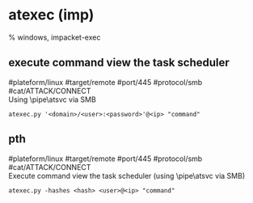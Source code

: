 # atexec (imp)

%  windows, impacket-exec

## execute command view the task scheduler 
#plateform/linux #target/remote #port/445 #protocol/smb #cat/ATTACK/CONNECT  
Using \pipe\atsvc via SMB

```
atexec.py '<domain>/<user>:<password>'@<ip> "command"
```

## pth
#plateform/linux #target/remote #port/445 #protocol/smb #cat/ATTACK/CONNECT  
Execute command view the task scheduler (using \pipe\atsvc via SMB)

```
atexec.py -hashes <hash> <user>@<ip> "command"
```
